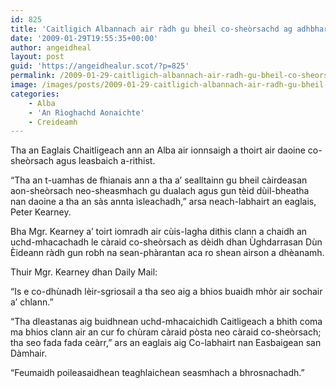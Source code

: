 ```yaml
---
id: 825
title: 'Caitligich Albannach air ràdh gu bheil co-sheòrsachd ag adhbharachadh bàis tràtha'
date: '2009-01-29T19:55:35+00:00'
author: angeidheal
layout: post
guid: 'https://angeidhealur.scot/?p=825'
permalink: /2009-01-29-caitligich-albannach-air-radh-gu-bheil-co-sheorsachd-ag-adhbharachadh-bais-tratha/
image: /images/posts/2009-01-29-caitligich-albannach-air-radh-gu-bheil-co-sheorsachd-ag-adhbharachadh-bais-tratha.webp
categories:
    - Alba
    - 'An Rìoghachd Aonaichte'
    - Creideamh
---
```


Tha an Eaglais Chaitligeach ann an Alba air ionnsaigh a thoirt air daoine co-sheòrsach agus leasbaich a-rithist.

“Tha an t-uamhas de fhianais ann a tha a’ sealltainn gu bheil càirdeasan aon-sheòrsach neo-sheasmhach gu dualach agus gun tèid dùil-bheatha nan daoine a tha an sàs annta ìsleachadh,” arsa neach-labhairt an eaglais, Peter Kearney.

Bha Mgr. Kearney a’ toirt iomradh air cùis-lagha dithis clann a chaidh an uchd-mhacachadh le càraid co-sheòrsach as dèidh dhan Ùghdarrasan Dùn Èideann ràdh gun robh na sean-phàrantan aca ro shean airson a dhèanamh.

Thuir Mgr. Kearney dhan Daily Mail:

“Is e co-dhùnadh lèir-sgriosail a tha seo aig a bhios buaidh mhòr air sochair a’ chlann.”

“Tha dleastanas aig buidhnean uchd-mhacaichidh Caitligeach a bhith coma ma bhios clann air an cur fo chùram càraid pòsta neo càraid co-sheòrsach; tha seo fada fada ceàrr,” ars an eaglais aig Co-labhairt nan Easbaigean san Dàmhair.

“Feumaidh poileasaidhean teaghlaichean seasmhach a bhrosnachadh.”
